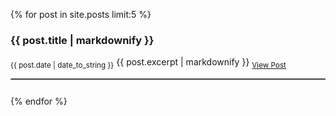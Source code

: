 {% for post in site.posts limit:5 %}
<div style="padding-bottom: 12px;">
<h3 style="padding: 0px;">{{ post.title | markdownify }}</h3>
<sub>{{ post.date | date_to_string }}</sub>
{{ post.excerpt | markdownify }}
<sub><a href="{{ post.url }}">View Post</a></sub>
<hr style="border-top: 1px dotted #bbb">
</div>
{% endfor %}
